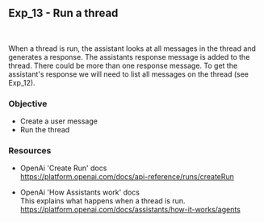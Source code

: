 ## Exp_13 - Run a thread
<br>

When a thread is run, the assistant looks at all messages in the thread and generates a response. The assistants response message is added to the thread. There could be more than one response message. To get the assistant's response we will need to list all messages on the thread (see Exp_12).

### Objective
- Create a user message
- Run the thread
  
### Resources

- OpenAi 'Create Run' docs<br>
https://platform.openai.com/docs/api-reference/runs/createRun

- OpenAi 'How Assistants work' docs<br>
This explains what happens when a thread is run.<br>
https://platform.openai.com/docs/assistants/how-it-works/agents
